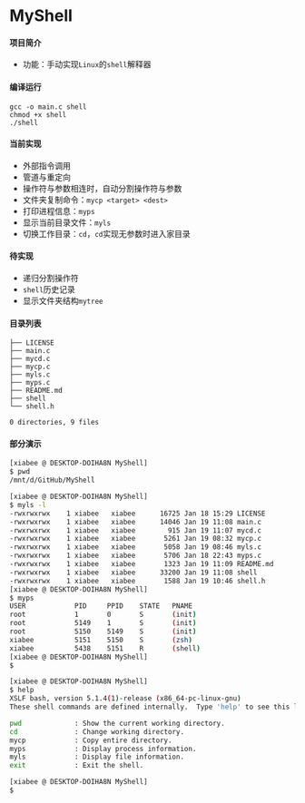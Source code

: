 # MyShell



#### 项目简介

* 功能：手动实现`Linux`的`shell`解释器



#### 编译运行

```
gcc -o main.c shell
chmod +x shell
./shell
```



#### 当前实现

* 外部指令调用
* 管道与重定向
* 操作符与参数相连时，自动分割操作符与参数
* 文件夹复制命令：`mycp <target> <dest>`
* 打印进程信息：`myps`
* 显示当前目录文件：`myls`
* 切换工作目录：`cd`，`cd`实现无参数时进入家目录



#### 待实现

* 递归分割操作符
* `shell`历史记录
* 显示文件夹结构`mytree`



#### 目录列表

```
├── LICENSE
├── main.c
├── mycd.c
├── mycp.c
├── myls.c
├── myps.c
├── README.md
├── shell
└── shell.h

0 directories, 9 files
```



#### 部分演示

```bash
[xiabee @ DESKTOP-DOIHA8N MyShell]
$ pwd
/mnt/d/GitHub/MyShell

[xiabee @ DESKTOP-DOIHA8N MyShell]
$ myls -l
-rwxrwxrwx    1 xiabee   xiabee      16725 Jan 18 15:29 LICENSE
-rwxrwxrwx    1 xiabee   xiabee      14046 Jan 19 11:08 main.c
-rwxrwxrwx    1 xiabee   xiabee        915 Jan 19 11:07 mycd.c
-rwxrwxrwx    1 xiabee   xiabee       5261 Jan 19 08:32 mycp.c
-rwxrwxrwx    1 xiabee   xiabee       5058 Jan 19 08:46 myls.c
-rwxrwxrwx    1 xiabee   xiabee       5706 Jan 18 22:43 myps.c
-rwxrwxrwx    1 xiabee   xiabee       1323 Jan 19 11:09 README.md
-rwxrwxrwx    1 xiabee   xiabee      33200 Jan 19 11:08 shell
-rwxrwxrwx    1 xiabee   xiabee       1588 Jan 19 10:46 shell.h
[xiabee @ DESKTOP-DOIHA8N MyShell]
$ myps
USER            PID     PPID    STATE   PNAME
root            1       0       S       (init)
root            5149    1       S       (init)
root            5150    5149    S       (init)
xiabee          5151    5150    S       (zsh)
xiabee          5438    5151    R       (shell)
[xiabee @ DESKTOP-DOIHA8N MyShell]
$

[xiabee @ DESKTOP-DOIHA8N MyShell]
$ help
XSLF bash, version 5.1.4(1)-release (x86_64-pc-linux-gnu)
These shell commands are defined internally.  Type 'help' to see this list.

pwd             : Show the current working directory.
cd              : Change working directory.
mycp            : Copy entire directory.
myps            : Display process information.
myls            : Display file information.
exit            : Exit the shell.

[xiabee @ DESKTOP-DOIHA8N MyShell]
$
```



